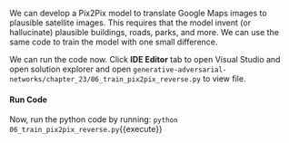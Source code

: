 We can develop a Pix2Pix model to translate Google Maps images to plausible satellite images. This requires that the model invent (or hallucinate) plausible buildings, roads, parks, and more. We can use the same code to train the model with one small difference.

We can run the code now. Click **IDE Editor** tab to open Visual Studio and open solution explorer and open `generative-adversarial-networks/chapter_23/06_train_pix2pix_reverse.py` to view file.

#### Run Code

Now, run the python code by running: `python 06_train_pix2pix_reverse.py`{{execute}}

